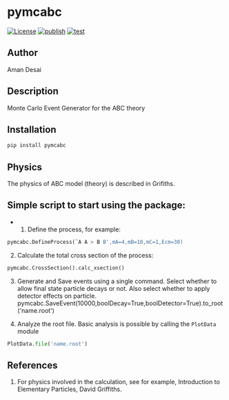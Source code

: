 # pymcabc

[![License](https://img.shields.io/github/license/amanmdesai/pymcabc)](https://github.com/amanmdesai/pymcabc/blob/master/LICENSE.txt)
[![publish](https://github.com/amanmdesai/pymcabc/actions/workflows/publish.yaml/badge.svg)](https://github.com/amanmdesai/pymcabc/actions/workflows/publish.yaml)
[![test](https://github.com/amanmdesai/pymcabc/actions/workflows/test.yaml/badge.svg)](https://github.com/amanmdesai/pymcabc/actions/workflows/test.yaml)

## Author

Aman Desai

##  Description

Monte Carlo Event Generator for the ABC theory

## Installation
```bash
pip install pymcabc
```

## Physics
The physics of ABC model (theory) is described in Grifiths. 

## Simple script to start using the package:

- 1. Define the process, for example: 
```python
pymcabc.DefineProcess(`A A > B B',mA=4,mB=10,mC=1,Ecm=30)
```

2. Calculate the total cross section of the process: 
```python
pymcabc.CrossSection().calc_xsection()
```

3. Generate and Save events using a single command. Select whether to allow final state particle decays or not. Also select whether to apply detector effects on particle. 
pymcabc.SaveEvent(10000,boolDecay=True,boolDetector=True).to_root('name.root')


4. Analyze the root file. Basic analysis is possible by calling the `PlotData` module
```python
PlotData.file('name.root')
```

## References
1. For physics involved in the calculation, see for example, Introduction to Elementary Particles, David Griffiths.
